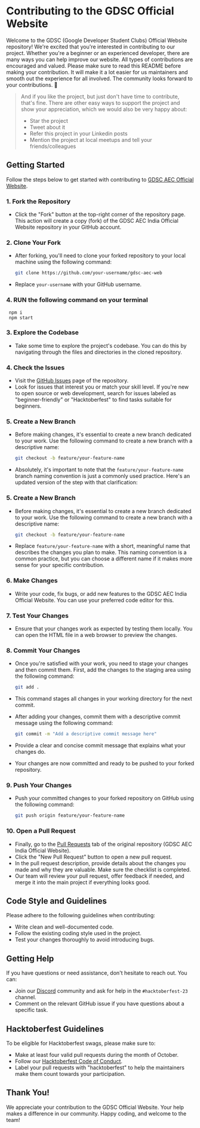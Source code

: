 # Contributing to the GDSC Official Website

Welcome to the GDSC (Google Developer Student Clubs) Official Website repository! We're excited that you're interested in contributing to our project. Whether you're a beginner or an experienced developer, there are many ways you can help improve our website. All types of contributions are encouraged and valued. Please make sure to read this README before making your contribution. It will make it a lot easier for us maintainers and smooth out the experience for all involved. The community looks forward to your contributions. 🎉

> And if you like the project, but just don't have time to contribute, that's fine. There are other easy ways to support the project and show your appreciation, which we would also be very happy about:
> - Star the project
> - Tweet about it
> - Refer this project in your Linkedin posts
> - Mention the project at local meetups and tell your friends/colleagues

## Getting Started

Follow the steps below to get started with contributing to [GDSC AEC Official Website](https://github.com/gdsc-aec-india/gdsc-aec-web).

### 1. Fork the Repository
   - Click the "Fork" button at the top-right corner of the repository page. This action will create a copy (fork) of the GDSC AEC India Official Website repository in your GitHub account.

### 2. Clone Your Fork
   - After forking, you'll need to clone your forked repository to your local machine using the following command:
     
     ```sh
     git clone https://github.com/your-username/gdsc-aec-web
     ```
     
   - Replace `your-username` with your GitHub username.

### 4. RUN the following command on your terminal

     npm i
     npm start

### 3. Explore the Codebase
   - Take some time to explore the project's codebase. You can do this by navigating through the files and directories in the cloned repository.

### 4. Check the Issues
   - Visit the [GitHub Issues](https://github.com/gdsc-aec-india/gdsc-aec-web/issues) page of the repository.
   - Look for issues that interest you or match your skill level. If you're new to open source or web development, search for issues labeled as "beginner-friendly" or "Hacktoberfest" to find tasks suitable for beginners.

### 5. Create a New Branch
   - Before making changes, it's essential to create a new branch dedicated to your work. Use the following command to create a new branch with a descriptive name:

     ```sh
     git checkout -b feature/your-feature-name
     ```
     
   - Absolutely, it's important to note that the `feature/your-feature-name` branch naming convention is just a commonly used practice. Here's an updated version of the step with that clarification:

### 5. Create a New Branch
   - Before making changes, it's essential to create a new branch dedicated to your work. Use the following command to create a new branch with a descriptive name:

     ```sh
     git checkout -b feature/your-feature-name
     ```
     
   - Replace `feature/your-feature-name` with a short, meaningful name that describes the changes you plan to make. This naming convention is a common practice, but you can choose a different name if it makes more sense for your specific contribution.

### 6. Make Changes
   - Write your code, fix bugs, or add new features to the GDSC AEC India Official Website. You can use your preferred code editor for this.

### 7. Test Your Changes
   - Ensure that your changes work as expected by testing them locally. You can open the HTML file in a web browser to preview the changes.

### 8. Commit Your Changes
   - Once you're satisfied with your work, you need to stage your changes and then commit them. First, add the changes to the staging area using the following command:

     ```sh
     git add .
     ```
     
   - This command stages all changes in your working directory for the next commit.

   - After adding your changes, commit them with a descriptive commit message using the following command:

     ```sh
     git commit -m "Add a descriptive commit message here"
     ```
     
   - Provide a clear and concise commit message that explains what your changes do.

   - Your changes are now committed and ready to be pushed to your forked repository.

### 9. Push Your Changes
   - Push your committed changes to your forked repository on GitHub using the following command:

     ```sh
     git push origin feature/your-feature-name
     ```

### 10. Open a Pull Request
   - Finally, go to the [Pull Requests](https://github.com/gdsc-aec-india/gdsc-aec-web/pulls) tab of the original repository (GDSC AEC India Official Website).
   - Click the "New Pull Request" button to open a new pull request.
   - In the pull request description, provide details about the changes you made and why they are valuable. Make sure the checklist is completed.
   - Our team will review your pull request, offer feedback if needed, and merge it into the main project if everything looks good.

## Code Style and Guidelines

Please adhere to the following guidelines when contributing:

- Write clean and well-documented code.
- Follow the existing coding style used in the project.
- Test your changes thoroughly to avoid introducing bugs.

## Getting Help

If you have questions or need assistance, don't hesitate to reach out. You can:

- Join our [Discord](https://discord.gg/r5C2yRwqva) community and ask for help in the `#hacktoberfest-23` channel.
- Comment on the relevant GitHub issue if you have questions about a specific task.

## Hacktoberfest Guidelines

To be eligible for Hacktoberfest swags, please make sure to:

- Make at least four valid pull requests during the month of October.
- Follow our [Hacktoberfest Code of Conduct](https://github.com/GDSC-AEC-INDIA/gdsc-aec-web/blob/main/CODE_OF_CONDUCT.md).
- Label your pull requests with "hacktoberfest" to help the maintainers make them count towards your participation.

## Thank You!

We appreciate your contribution to the GDSC Official Website. Your help makes a difference in our community. Happy coding, and welcome to the team!
